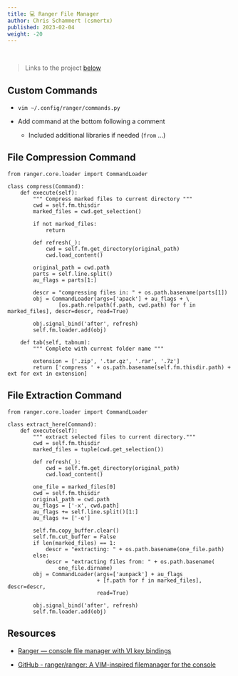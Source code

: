 ```yaml
---
title: 💻 Ranger File Manager
author: Chris Schammert (csmertx)
published: 2023-02-04
weight: -20
---
```


<br />

> Links to the project [below](#resources)

## Custom Commands

- ```vim ~/.config/ranger/commands.py```

- Add command at the bottom following a comment

    - Included additional libraries if needed (```from``` ...)

## File Compression Command

```
from ranger.core.loader import CommandLoader

class compress(Command):
    def execute(self):
        """ Compress marked files to current directory """
        cwd = self.fm.thisdir
        marked_files = cwd.get_selection()

        if not marked_files:
            return

        def refresh(_):
            cwd = self.fm.get_directory(original_path)
            cwd.load_content()

        original_path = cwd.path
        parts = self.line.split()
        au_flags = parts[1:]

        descr = "compressing files in: " + os.path.basename(parts[1])
        obj = CommandLoader(args=['apack'] + au_flags + \
                [os.path.relpath(f.path, cwd.path) for f in marked_files], descr=descr, read=True)

        obj.signal_bind('after', refresh)
        self.fm.loader.add(obj)

    def tab(self, tabnum):
        """ Complete with current folder name """

        extension = ['.zip', '.tar.gz', '.rar', '.7z']
        return ['compress ' + os.path.basename(self.fm.thisdir.path) + ext for ext in extension]
```

## File Extraction Command

```
from ranger.core.loader import CommandLoader

class extract_here(Command):
    def execute(self):
        """ extract selected files to current directory."""
        cwd = self.fm.thisdir
        marked_files = tuple(cwd.get_selection())

        def refresh(_):
            cwd = self.fm.get_directory(original_path)
            cwd.load_content()

        one_file = marked_files[0]
        cwd = self.fm.thisdir
        original_path = cwd.path
        au_flags = ['-x', cwd.path]
        au_flags += self.line.split()[1:]
        au_flags += ['-e']

        self.fm.copy_buffer.clear()
        self.fm.cut_buffer = False
        if len(marked_files) == 1:
            descr = "extracting: " + os.path.basename(one_file.path)
        else:
            descr = "extracting files from: " + os.path.basename(
                one_file.dirname)
        obj = CommandLoader(args=['aunpack'] + au_flags
                            + [f.path for f in marked_files], descr=descr,
                            read=True)

        obj.signal_bind('after', refresh)
        self.fm.loader.add(obj)
```

## Resources

- [Ranger &mdash; console file manager with VI key bindings](https://ranger.github.io/)

- [GitHub - ranger/ranger: A VIM-inspired filemanager for the console](https://github.com/ranger/ranger)